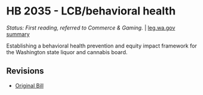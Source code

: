 # HB 2035 - LCB/behavioral health
*Status: First reading, referred to Commerce & Gaming.* | [leg.wa.gov summary](https://app.leg.wa.gov/billsummary?BillNumber=2035&Year=2021)

Establishing a behavioral health prevention and equity impact framework for the Washington state liquor and cannabis board.

## Revisions
* [Original Bill](1/)
